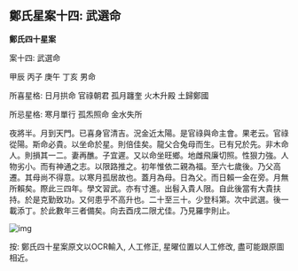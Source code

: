 ## 鄭氏星案十四: 武選命

**鄭氏四十星案**

案十四: 武選命

甲辰 丙子 庚午 丁亥 男命

所喜星格: 日月拱命 官祿朝君 孤月躔奎 火木升殿 土歸鄭國

所忌星格: 寒月單行 孤炁照命 金水失所

夜將半。月到天門。已喜身官清吉。況金近太陽。是官祿與命主會。果老云。官祿從陽。斯命必貴。以坐命於星。則倍佳矣。龍父合兔母而生。已有兄於先。非木命人。則損其一二。妻再醮。子宜遲。又以命坐旺鄉。地雌飛廉切照。性狠力強。人物劣小。而有神通之志。以限路推之。初年惟依二親為福。至六七歲後。乃父高遷。其母尚不得意。以寒月孤居故也。蓋月為母。日為父。而日賴一金在旁。月無所賴矣。際此三四年。學文習武。亦有寸進。出髫入貴人限。自此後當有大貴扶持。於是克勤致功。又何患乎不高升也。二十至三十。少登科第。次中武選。後一載添丁。於此數年三者備矣。向去酉戌二限尤佳。乃見羅孛則止。

![img](https://lh4.googleusercontent.com/PJvgSmJ_cf1OJdLSVMs_Zg4Rc5LrdUGZ3tEbXvWKw_ptRwsOHxropIsOL86eEwSDdNQMVU3DkkCzhSQq27SmWSJdzpVkcxIGfvRPWXpYeRc=w1280)

按: 鄭氏四十星案原文以OCR輸入, 人工修正, 星曜位置以人工修改, 盡可能跟原圖相近。